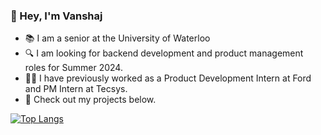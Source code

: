 ### 👋 Hey, I'm Vanshaj
- 📚 I am a senior at the University of Waterloo
- 🔍 I am looking for backend development and product management roles for Summer 2024.
- 👨‍💻 I have previously worked as a Product Development Intern at Ford and PM Intern at Tecsys.
- 📌 Check out my projects below.


[![Top Langs](https://github-readme-stats-git-masterrstaa-rickstaa.vercel.app/api/top-langs/?username=vanshajvohra)](https://github.com/vanshajvohra/github-readme-stats)




<!--
**vanshajvohra/vanshajvohra** is a ✨ _special_ ✨ repository because its `README.md` (this file) appears on your GitHub profile.

Here are some ideas to get you started:

- 🔭 I’m currently working on ...
- 🌱 I’m currently learning ...
- 👯 I’m looking to collaborate on ...
- 🤔 I’m looking for help with ...
- 💬 Ask me about ...
- 📫 How to reach me: ...
- 😄 Pronouns: ...
- ⚡ Fun fact: ...
-->

